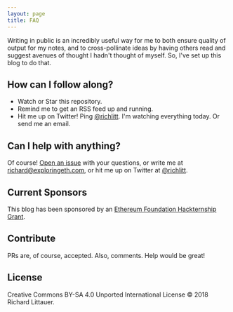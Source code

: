 ```yaml
---
layout: page
title: FAQ
---
```


Writing in public is an incredibly useful way for me to both ensure quality of output for my notes, and to cross-pollinate ideas by having others read and suggest avenues of thought I hadn't thought of myself. So, I've set up this blog to do that.

## How can I follow along?

- Watch or Star this repository.
- Remind me to get an RSS feed up and running.
- Hit me up on Twitter! Ping [@richlitt](https://twitter.com/richlitt). I'm watching everything today. Or send me an email.

## Can I help with anything?

Of course! [Open an issue](https://github.com/RichardLitt/exploring-eth/issues/new) with your questions, or write me at [richard@exploringeth.com](mailto:richard@exploringeth.com), or hit me up on Twitter at [@richlitt](https://twitter.com/richlitt).

<!--
## Can I support this sort of thing?

If you love this sort of stuff, support my Patreon! I make art like this a lot. [Subscribe here](https://www.patreon.com/richlitt).

If you're not into Patreon for whatever reason, here are some other avenues. 🙇‍

USD: [Click here](https://plasso.com/richard@burntfen.com)  
BTC: `3Evu7f14y9wmpiTbs3yL3wr1eSB9KB8xEd`  
ETH: `0x5f6c46fE24B412ba3d935FEdA5a590e8d5f264cC`  
LTC: `M8oEz3hUFn2SrsV1gzDGXV63zwPEMGPdMU`  
 -->
## Current Sponsors

This blog has been sponsored by an [Ethereum Foundation Hackternship Grant](https://blog.ethereum.org/2018/05/02/announcing-may-2018-cohort-ef-grants/).

## Contribute

PRs are, of course, accepted. Also, comments. Help would be great!

## License

Creative Commons BY-SA 4.0 Unported International License © 2018 Richard Littauer.
